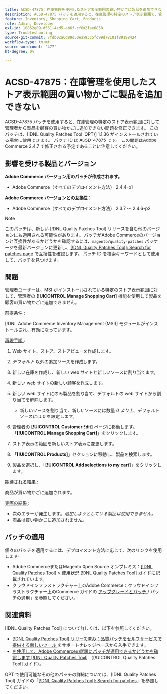```yaml
---
title: ACSD-47875：在庫管理を使用したストア表示範囲の買い物かごに製品を追加できない
description: ACSD-47875 パッチを適用すると、在庫管理の特定のストア表示範囲で、管理者から商品を買い物かごに追加できないAdobe Commerceの問題を修正できます。
feature: Inventory, Shopping Cart, Products
role: Admin, Developer
exl-id: 10862e09-d561-4ed5-ab6f-cf002fae6850
type: Troubleshooting
source-git-commit: 7fdb02a6d89d50ea593c5fd99d78101f89198424
workflow-type: tm+mt
source-wordcount: '477'
ht-degree: 0%

---
```


# ACSD-47875：在庫管理を使用したストア表示範囲の買い物かごに製品を追加できない

ACSD-47875 パッチを使用すると、在庫管理の特定のストア表示範囲に対して管理者から製品を顧客の買い物かごに追加できない問題を修正できます。 このパッチは、[!DNL Quality Patches Tool (QPT)] 1.1.36 がインストールされている場合に使用できます。 パッチ ID は ACSD-47875 です。 この問題はAdobe Commerce 2.4.7 で修正される予定であることに注意してください。

## 影響を受ける製品とバージョン

**Adobe Commerce バージョン用のパッチが作成されます。**

* Adobe Commerce（すべてのデプロイメント方法） 2.4.4-p1

**Adobe Commerce バージョンとの互換性：**

* Adobe Commerce（すべてのデプロイメント方法） 2.3.7 ～ 2.4.6-p2

>[!NOTE]
>
>このパッチは、新しい [!DNL Quality Patches Tool] リリースを含む他のバージョンにも適用される可能性があります。 パッチがAdobe Commerceのバージョンと互換性があるかどうかを確認するには、`magento/quality-patches` パッケージを最新バージョンに更新し、[[!DNL Quality Patches Tool]: Search for patches page](https://experienceleague.adobe.com/tools/commerce-quality-patches/index.html?lang=ja) で互換性を確認します。 パッチ ID を検索キーワードとして使用して、パッチを見つけます。

## 問題

管理者ユーザーは、MSI がインストールされている特定のストア表示範囲に対して、管理者の **[!UICONTROL Manage Shopping Cart]** 機能を使用して製品を顧客の買い物かごに追加できません。

<u> 前提条件 </u>:

[!DNL Adobe Commerce Inventory Management (MSI)] モジュールがインストールされ、有効になっています。

<u> 再現手順 </u>:

1. Web サイト、ストア、ストアビューを作成します。
1. *デフォルト* 以外の追加ソースを作成します。
1. 新しい在庫を作成し、新しい web サイトと新しいソースに割り当てます。
1. 新しい web サイトの新しい顧客を作成します。
1. 新しい web サイトにのみ製品を割り当て、デフォルトの web サイトから割り当てを解除します。

   * 新しいソースを割り当て、新しいソースには数量 *0 より上*、デフォルトソースには *0* を設定します。

1. 管理者の **[!UICONTROL Customer Edit]** ページに移動します。 「**[!UICONTROL Manage Shopping Cart]**」をクリックします。
1. ストア表示の範囲を新しいストア表示に変更します。
1. 「**[!UICONTROL Products]**」セクションに移動し、製品を検索します。
1. 製品を選択し、「**[!UICONTROL Add selections to my cart]**」をクリックします。

<u> 期待される結果 </u>:

商品が買い物かごに追加されます。

<u> 実際の結果 </u>:

* 次のエラーが発生します。*追加しようとしている製品は使用できません。*
* 商品は買い物かごに追加されません。

## パッチの適用

個々のパッチを適用するには、デプロイメント方法に応じて、次のリンクを使用します。

* Adobe CommerceまたはMagento Open Source オンプレミス：[[!DNL Quality Patches Tool] > 使用状況 ](/help/tools/quality-patches-tool/usage.md) [!DNL Quality Patches Tool] ガイドに記載されています。
* クラウドインフラストラクチャー上のAdobe Commerce：クラウドインフラストラクチャー上のCommerce ガイドの [ アップグレードとパッチ ](https://experienceleague.adobe.com/docs/commerce-cloud-service/user-guide/develop/upgrade/apply-patches.html?lang=ja)/ パッチの適用」を参照してください。

## 関連資料

[!DNL Quality Patches Tool] について詳しくは、以下を参照してください。

* [[!DNL Quality Patches Tool]  リリース済み：品質パッチをセルフサービスで提供する新しいツール ](https://experienceleague.adobe.com/ja/docs/commerce-operations/tools/quality-patches-tool/quality-patches-tool-to-self-serve-quality-patches) をサポートナレッジベースから入手できます。
* [ を使用して、Adobe Commerceの問題にパッチが適用できるかどうかを確認します  [!DNL Quality Patches Tool]](/help/tools/quality-patches-tool/patches-available-in-qpt/check-patch-for-magento-issue-with-magento-quality-patches.md) （[!UICONTROL Quality Patches Tool] ガイド）。


QPT で使用可能なその他のパッチの詳細については、[!DNL Quality Patches Tool] ガイドの「[[!DNL Quality Patches Tool]: Search for patches](https://experienceleague.adobe.com/tools/commerce-quality-patches/index.html?lang=ja)」を参照してください。

